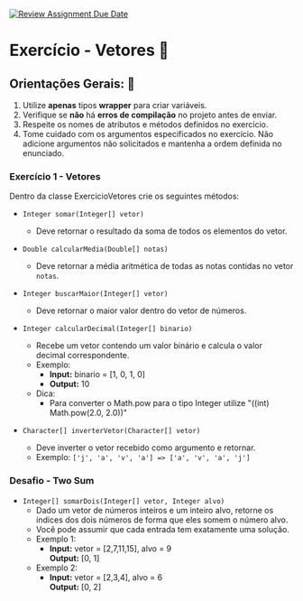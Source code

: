 [![Review Assignment Due Date](https://classroom.github.com/assets/deadline-readme-button-22041afd0340ce965d47ae6ef1cefeee28c7c493a6346c4f15d667ab976d596c.svg)](https://classroom.github.com/a/0_DT4KiM)
# Exercício - Vetores 📎

## Orientações Gerais: 🚨
1. Utilize **apenas** tipos **wrapper** para criar variáveis.
2. Verifique se **não** há **erros de compilação** no projeto antes de enviar.
3. Respeite os nomes de atributos e métodos definidos no exercício.
4. Tome cuidado com os argumentos especificados no exercício. Não adicione argumentos não
   solicitados e mantenha a ordem definida no enunciado.

### Exercício 1 - Vetores

Dentro da classe ExercicioVetores crie os seguintes métodos:

* `Integer somar(Integer[] vetor)`
  * Deve retornar o resultado da soma de todos os elementos do vetor.


* `Double calcularMedia(Double[] notas)`
  * Deve retornar a média aritmética de todas as notas contidas no vetor `notas`.


* `Integer buscarMaior(Integer[] vetor)`
  * Deve retornar o maior valor dentro do vetor de números.


* `Integer calcularDecimal(Integer[] binario)`
  * Recebe um vetor contendo um valor binário e calcula o valor decimal correspondente.
  * Exemplo:
    * **Input:** binario = [1, 0, 1, 0]
    * **Output:** 10
  * Dica:
    * Para converter o Math.pow para o tipo Integer utilize "((int) Math.pow(2.0, 2.0))"


* `Character[] inverterVetor(Character[] vetor)`
  * Deve inverter o vetor recebido como argumento e retornar.
  * Exemplo: `['j', 'a', 'v', 'a'] => ['a', 'v', 'a', 'j']`


### Desafio - Two Sum

* `Integer[] somarDois(Integer[] vetor, Integer alvo)`
  * Dado um vetor de números inteiros e um inteiro alvo, retorne os índices dos dois números de forma que eles somem o número alvo.
  * Você pode assumir que cada entrada tem exatamente uma solução.
  * Exemplo 1:
    * **Input:** vetor = [2,7,11,15], alvo = 9 \
      **Output:** [0, 1]
  * Exemplo 2:
    * **Input:** vetor = [2,3,4], alvo = 6 \
      **Output:** [0, 2]
